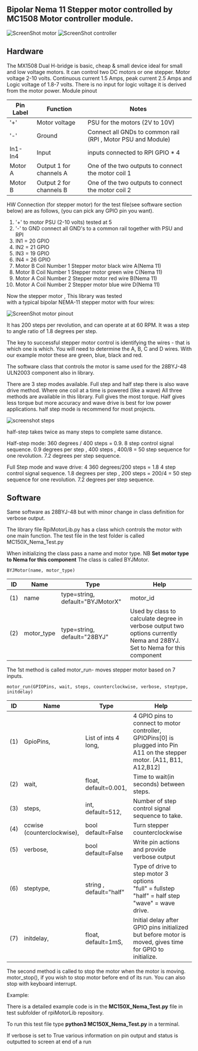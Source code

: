 Bipolar Nema 11 Stepper motor controlled by MC1508 Motor controller module.
---------------------------------------

![ScreenShot motor](https://raw.githubusercontent.com/gavinlyonsrepo/RpiMotorLib/master/extra/images/nema11.jpg)
![ScreenShot controller](https://github.com/gavinlyonsrepo/RpiMotorLib/blob/master/extra/images/MX15083.jpg)


Hardware
------------------------------------

The MX1508 Dual H-bridge is basic, cheap & small device ideal for small and low voltage motors.
It can control two DC motors or one stepper. Motor voltage 2-10 volts. Continuous current 1.5 Amps, peak current 2.5 Amps
and Logic voltage of 1.8-7 volts. There is no input for logic voltage it is derived from the motor power.
Module pinout


| Pin Label | Function | Notes|
| ------ | ------ | ------ |
| '+' | Motor voltage | PSU for the motors (2V to 10V) |
| '-' |Ground | Connect all GNDs to common rail (RPI , Motor PSU and Module) |
| In1-In4 |Input |inputs  connected to RPI GPIO * 4 |
| Motor A | Output 1 for channels A| One of the two outputs to connect the motor coil 1|
| Motor B | Output 2 for channels B| One of the two outputs to connect the motor coil 2 |

HW Connection (for stepper motor) for the test file(see software section below) are as follows,
(you can pick any GPIO pin you want).


1. '+' to motor PSU (2-10 volts) tested at 5
2. '-' to GND connect all GND's to a common rail together with PSU and RPI
3. IN1 = 20 GPIO
4. IN2 = 21 GPIO
5. IN3 = 19 GPIO
6. IN4 = 26 GPIO
7. Motor B Coil Number 1 Stepper motor  black wire A(Nema 11)
8. Motor B Coil Number 1 Stepper motor  green wire C(Nema 11)
9. Motor A Coil Number 2 Stepper motor  red wire B(Nema 11)
10. Motor A Coil Number 2 Stepper motor  blue wire D(Nema 11)


Now the stepper motor , This library was tested  
with a typical bipolar NEMA-11 stepper motor with four wires:

![ScreenShot motor pinout ](https://raw.githubusercontent.com/gavinlyonsrepo/RpiMotorLib/master/extra/images/nema11pinout.jpg)

It has 200 steps per revolution, and can operate at at 60 RPM. 
It was a step to angle ratio of 1.8 degrees per step. 

The key to successful stepper motor control is identifying the wires - 
that is which one is which. You will need to determine 
the A, B, C and D wires. 
With our example motor these are green, blue, black and red.  

The software class that controls the motor is same used for the
28BYJ-48 ULN2003 component also in library.

There are 3 step modes available.
Full step and half step there is also wave drive method.
Where one coil at a time is powered (like a wave) 
All three methods are available in this library.
Full gives the most torque. Half gives less torque but more accuracy 
and wave drive is best for low power applications. half step mode is recommend 
for most projects.

![screenshot steps](https://raw.githubusercontent.com/gavinlyonsrepo/RpiMotorLib/master/extra/images/figure3.jpg)

half-step takes twice as many steps to complete same distance.

Half-step mode: 
360 degrees / 400 steps = 0.9.
8 step control signal sequence.
0.9 degrees per step , 400 steps , 400/8 = 50 step sequence for one revolution.
7.2 degrees per step sequence.

Full Step mode and wave drive: 4
360 degrees/200 steps = 1.8
4 step control signal sequence.
1.8 degrees per step , 200 steps = 200/4 = 50 step sequence for one revolution.
7.2 degrees per step sequence.


Software
--------------------------------------------

Same software as 28BYJ-48  but with 
minor change in class definition for verbose output.

The library file RpiMotorLib.py has a class which controls the motor with one 
main function. The test file in the test folder is called MC150X_Nema_Test.py

When initializing the class pass a name and motor type.
NB **Set motor type to Nema for this component** 
The class is called BYJMotor.

`BYJMotor(name, motor_type)`

| ID  | Name   | Type   | Help | 
|-----|---------|----------|----------|
| (1) | name   | type=string, default="BYJMotorX" | motor_id    |
| (2) | motor_type | type=string, default="28BYJ"     | Used by class to calculate degree in verbose output two options currently Nema and 28BYJ. Set to Nema for this component |

The 1st method  is called motor_run- moves stepper motor based on 7 inputs.

`motor_run(GPIOPins, wait, steps, counterclockwise, verbose, steptype, initdelay)`

| ID  | Name  | Type | Help |
|-----|------|-------|------|
| (1) | GpioPins,                  | List of ints 4 long,         | 4 GPIO pins to connect to motor controller,  GPIOPins[0] is plugged into Pin A11 on the stepper motor. [A11, B11, A12,B12]  |
| (2) | wait,                      | float, default=0.001,        | Time to wait(in seconds) between steps.                       |
| (3) | steps,                     | int, default=512,            | Number of step control signal sequence to take.                 |
| (4) | ccwise (counterclockwise), | bool default=False           | Turn stepper counterclockwise                       |
| (5) | verbose,                   | bool default=False | Write pin actions and provide verbose output                   |
| (6) | steptype,                  | string , default="half"        | Type of drive to step motor 3 options <br> "full" = fullstep <br> "half" = half step <br> "wave" = wave drive.         |
| (7) | initdelay,                 | float, default=1mS,          | Initial delay after GPIO pins initialized but before motor is moved, gives time for GPIO to initialize.                 |


The second method is called to stop the motor when the motor is moving.
motor_stop(), if you wish to stop motor before end of its run. You can also stop with keyboard interrupt.

Example: 

There is a detailed example code is in the **MC150X_Nema_Test.py** file in test subfolder of  rpiMotorLib repository. 

To run this test file type **python3 MC150X_Nema_Test.py** in a terminal.

If verbose is set to True various information on pin output and status is outputted to screen at end of a run


